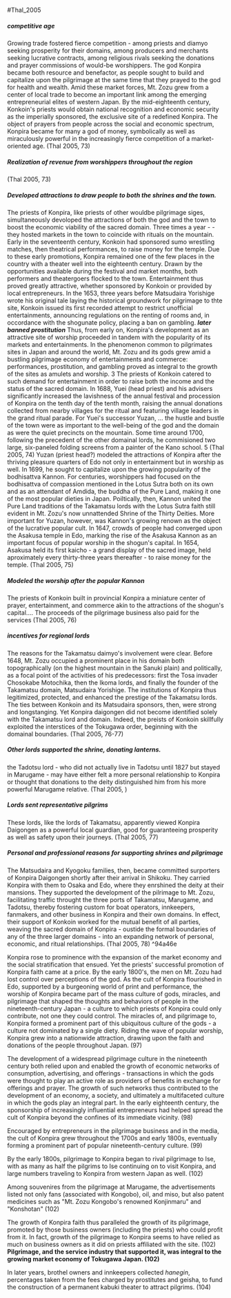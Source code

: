 #Thal_2005 
##### competitive age
Growing trade fostered fierce competition - among priests and diamyo seeking prosperity for their domains, among producers and merchants seeking lucrative contracts, among religious rivals seeking the donations and prayer commissions of would-be worshippers. The god Konpira became both resource and benefactor, as people sought to build and capitalize upon the pilgrimage at the same time that they prayed to the god for health and wealth. Amid these market forces, Mt. Zozu grew from a center of local trade to become an important link among the emerging entrepreneurial elites of western Japan. By the mid-eighteenth century, Konkoin's priests would obtain national recognition and economic security as the imperially sponsored, the exclusive site of a redefined Konpira. The object of prayers from people across the social and economic spectrum, Konpira became for many a god of money, symbolically as well as miraculously powerful in the increasingly fierce competition of a market-oriented age. (Thal 2005, 73)

##### Realization of revenue from worshippers throughout the region
(Thal 2005, 73)

##### Developed attractions to draw people to both the shrines and the town.
The priests of Konpira, like priests of other wouldbe pilgrimage siges, simultaneously devoloped the attractions of both the god and the town to boost the economic viability of the sacred domain. Three times a year - - they hosted markets in the town to coincide with rituals on the mountain. Early in the seventeenth century, Konkoin had sponsored sumo wrestling matches, then theatrical performances, to raise money for the temple. Due to these early promotions, Konpira remained one of the few places in the country with a theater well into the eighteenth century. Drawn by the opportunities available during the festival and market months, both performers and theatergoers flocked to the town. 
Entertainment thus proved greatly attractive, whether sponsored by Konkoin or provided by local entrepreneurs. In the 1653, three years before Matsudaira Yorishige wrote his original tale laying the historical groundwork for pilgrimage to thte site, Konkoin issued its first recorded attempt to restrict unofficial entertainments, announcing regulations on the renting of rooms and, in occordance with the shogunate policy, placing a ban on gambling. ***later banned prostitution***
Thus, from early on, Konpira's development as an attractive site of worship proceeded in tandem with the popularity of its markets and entertainments. In the phenomenon common to pilgrimates sites in Japan and around the world, Mt. Zozu and its gods grew amid a bustling pilgrimage economy of entertainments and commerce: performances, prostitution, and gambling proved as integral to the growth of the sites as amulets and worship. 3 
The priests of Konkoin catered to such demand for entertainment in order to raise both the income and the status of the sacred domain. In 1688, Yuei (head priest) and his advisers significantly increased the lavishness of the annual festival and procession of Konpira on the tenth day of the tenth month, raising the annual donations collected from nearby villages for the ritual and featuring village leaders in the grand ritual parade. For Yuei's successor Yuzan, ... the hustle and bustle of the town were as important to the well-being of the god and the domain as were the quiet precincts on the mountain. Some time around 1700, following the precedent of the other domainal lords, he commisioned two large, six-paneled folding screens from a painter of the Kano school. 5 (Thal 2005, 74)
Yuzan (priest head?) modeled the attractions of Konpira after the thriving pleasure quarters of Edo not only in entertainment but in worship as well. In 1699, he sought to capitalize upon the growing popularity of the bodhisattva Kannon. For centuries, worshippers had focused on the bodhisattva of compassion mentioned in the Lotus Sutra both on its own and as an attendant of Amdida, the buddha of the Pure Land, making it one of the most popular dieties in Japan. Poiltically, then, Kannon united the Pure Land traditions of the Takamatsu lords with the Lotus Sutra faith still evident in Mt. Zozu's now unnattended Shrine of the Thirty Deities. 
More important for Yuzan,  however, was Kannon's growing renown as the object of the lucrative popular cult. In 1647, crowds of people had converged upon the Asakusa temple in Edo, marking the rise of the Asakusa Kannon as an  important focus of popular worship in the shogun's capital. In 1654, Asakusa held its first kaicho - a grand display of the sacred image, held aproximately every thirty-three years thereafter - to raise money for the temple. (Thal 2005, 75)


##### Modeled the worship after the popular Kannon
The priests of Konkoin built in provincial Konpira a miniature center of prayer, entertainment, and commerce akin to the attractions of the shogun's capital.... The proceeds of the pilgrimage business also paid for the services (Thal 2005, 76)

##### incentives for regional lords
The reasons for the Takamatsu daimyo's involvement were clear. Before 1648, Mt. Zozu occupied a prominent place in his domain both topographically (on the highest mountain in the Sanuki plain) and politically, as a focal point of the activities of his predecessors: first the Tosa invader Chosokabe Motochika, then the Ikoma lords, and finally the founder of the Takamatsu domain, Matsudaira Yorishige. The institutions of Konpira thus legitimized, protected, and enhanced the prestige of the Takamatsu lords. The ties between Konkoin and its Matsudaira sponsors, then, were strong and longstanging. Yet Konpira daigongen did not become identified solely with the Takamatsu lord and domain. Indeed, the preists of Konkoin skillfully exploited the interstices of the Tokugawa order, beginning with the domainal boundaries. (Thal 2005, 76-77)

##### Other lords supported the shrine, donating lanterns. 
the Tadotsu lord - who did not actually live in Tadotsu until 1827 but stayed in Marugame - may have either felt a more personal relationship to Konpira or thought that donations to the deity distinguished him from his more powerful Marugame relative. (Thal 2005, )
##### Lords sent representative pilgrims 
These lords, like the lords of Takamatsu, apparently viewed Konpira Daigongen as a powerful local guardian, good for guaranteeing prosperity as well as safety upon their journeys. (Thal 2005, 77) 
##### Personal and professional reasons for supporting shrines and pilgrimage
The Matsudaira and Kyogoku families, then, became committed surporters of Konpira Daigongen shortly after their arrival in Shikoku. They carried Konpira with them to Osaka and Edo, where they enrshined the deity at their mansions. They supported the development of the pilrimage to Mt. Zozu, facilitating traffic throught the three ports of Takamatsu, Marugame, and Tadotsu, thereby fostering custom for boat operators, innkeepers, fanmakers, and other business in Konpira and their own domains. In effect, their support of Konkoin worked for the mutual benefit of all parties, weaving the sacred domain of Konpira - oustide the formal boundaries of any of the three larger domains - into an expanding network of personal, economic, and ritual relationships. (Thal 2005, 78) ^94a46e

Konpira rose to prominence with the expansion of the market economy and the social stratification that ensued. Yet the priests' successful promotion of Konpira faith came at a price. By the early 1800's, the men on Mt. Zozu had lost control over perceptions of the god. As the cult of Konpira flourished in Edo, supported by a burgeoning world of print and performance, the worship of Konpira became part of the mass culture of gods, miracles, and pilgrimage that shaped the thoughts and behaviors of people in the nineteenth-century Japan - a culture to which priests of Konpira could only contribute, not one they could control. The miracles of, and pilgrimage to, Konpira formed a prominent part of this ubiquitous culture of the gods - a culture not dominated by a single diety. Riding the wave of popular worship, Konpira grew into a nationwide attraction, drawing upon the faith and donations of the people throughout Japan. (97)

The development of a widespread pilgrimage culture in the nineteenth century both relied upon and enabled the growth of economic networks of consumption, advertising, and offerings - transactions in which the gods were thought to play an active role as providers of benefits in exchange for offerings and prayer. The growth of such networks thus contributed to the development of an economy, a society, and ultimately a multifaceted culture in which the gods play an integral part. 
In the early eighteenth century, the sponsorship of increasingly influential entrepreneurs had helped spread the cult of Konpira beyond the confines of its immediate vicinity. (98)

Encouraged by entrepreneurs in the pilgrimage business and in the media, the cult of Konpira grew throughout the 1700s and early 1800s, eventually forming a prominent part of popular nineteenth-century culture. (99)

By the early 1800s, pilgrimage to Konpira  began to rival pilgrimage to Ise, with as many as half the pilgrims to Ise continuing on to visit Konpira, and large numbers traveling to Konpira from western Japan as well. (102)

Among souvenires from the pilgrimage at Marugame, the advertisements listed not only fans (associated with Kongobo), oil, and miso, but also patent medicines such as "Mt. Zozu Kongobo's renowned Konjinmaru" and "Konshotan" (102)

The growth of Konpira faith thus paralleled the growth of its pilgrimage, promoted by those business owners (including the priests) who could profit from it. In fact, growth of the pilgrimage to Konpira seems to have relied as much on business owners as it did on priests affiliated with the site. (102)
**Pilgrimage, and the service industry that supported it, was integral to the growing market economy of Tokugawa Japan. (102)**

In later years, brothel owners and innkeepers collected *hanegin*, percentages taken from the fees charged by prostitutes and geisha, to fund the construction of a permanent kabuki theater to attract pilgrims. (104)



